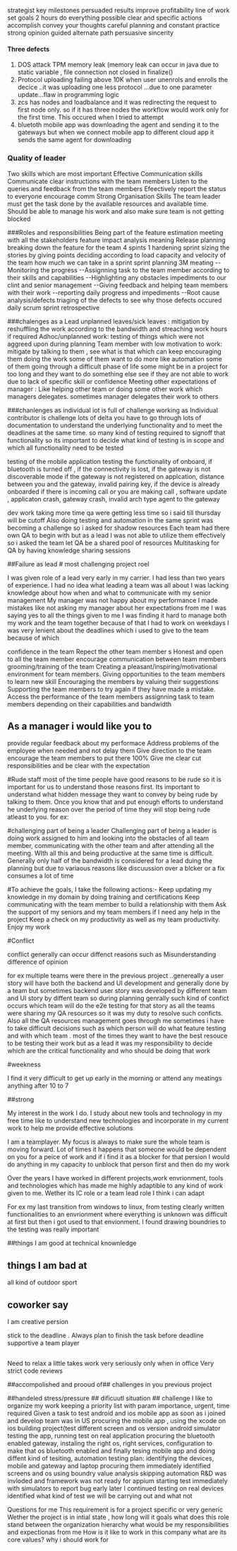 strategist
key milestones
persuaded
results
improve profitability
line of work
set goals 2 hours
do everything possible
clear and specific actions
accomplish
convey your thoughts
careful planning and constant practice
strong opinion
guided
alternate path
persuasive
sincerity


#### Three defects 

1) DOS attack TPM memory leak (memory leak can occur in java due to static variable , file connection not closed in finalize()
2) Protocol uploading failing above 10K when user unenrols and enrolls the decice ..it was uploading one less protocol ...due to one parameter update...flaw in programming logic
3) zcs has nodes and loadbalance and it was redirecting the request to first node only. so if it has three nodes the workflow would work only for the first time. This occured when I tried to attempt 
4) bluetoth mobile app was downloading the agent and sending it to the gateways but when we connect mobile app to different cloud app it sends the same agent for downloading

### Quality of leader
Two skills which are most important
Effective Communication skills 
	Communicate clear instructions with the team members 
	Listen to the queries and feedback from the team members
	Efeectively report the status to everyone
	encourage comm
Strong Organisation Skills 
	The team leader must get the task done by the available resources and available time.
	Should be able to manage his work and also make sure team is not getting blocked




###Roles and responsibilities
Being part of the feature estimation meeting with all the stakeholders
feature impact analysis meaning
Release planning breaking down the feature for the team
4 spints 1 hardening sprint
sizing the stories by giving points
deciding according to load capacity and velocity of the team how much we can take in a sprint
sprint planning
3M meating
--Monitoring the progress
--Assignning task to the team member according to their skills and capabilities
--Highlighting any obstacles impediments to our clint and senior management
--Giving feedback and helping team members with their work
--reporting daily progress and impediments
--Root cause analysis/defects triaging of the defects to see why those defects occured
daily scrum
sprint retrospective


###chalenges as a Lead
unplanned leaves/sick leaves : mitigation by reshuffling the work according to the bandwidth and streaching work hours if required
Adhoc/unplanned work: testing of things which were not aggreed upon during planning
Team member with low motivation to work: mitigate by talking to them , see what is that which can keep encouraging them doing the work
			some of them want to do more like automation
			some of them going through a difficult phase of life
			some might be in a project for too long and they want to do something else
			see if they are not able to work due to lack of specific skill or confidence
Meeting other expectations of manager : Like helping other team or doing some other work which managers delegates. sometimes manager delegates their work to others
			
###chanlenges as individual
iot is full of challenge working as Individual contributor is challenge lots of delta you have to go through lots of documentation to understand the underlying functionality and to meet the deadlines at the same time. so many kind of testing required to signoff that functionality so its important to decide what kind of testing is in scope and which all functionality need to be tested


testing of the mobile application
testing the functionality of onboard, if bluetooth is turned off , if the connectivity is lost, if the gateway is not discoverable mode
if the gateway is not registered on applcation, distance between you and the gateway, invalid pairing key, if the device is already onboarded
if there is incoming call or you are making call , software update , applicaton crash, gateway crash, invalid arch type agent to the gateway

dev work taking more time qa were getting less time so i said till thursday will be cutoff
Also doing testing and automation in the same sprint was becoming a challenge so i asked for shadow resources
Each team had there own QA to  begin with but as a lead I was not able to utilize them effectively so i asked the team let QA be a shared pool of resources
Multitasking for QA by having knowledge sharing sessions


##Failure as lead # most challenging project roel

I was given role of a lead very early in my carrier. I had less than two years of experience. I had no idea what leading a team was all about
I was lacking knowledge about how when and what to communicate with my senior management
My manager was not happy about my performance 
I made mistakes like not asking my manager about her expectations from me
I was saying yes to all the things given to me
I was finding it hard to manage both my work and the team together because of that I had to work on weekdays
I was very lenient about the deadlines which i used to give to the team because of which 


confidence in the team
Repect the other team member s
Honest and open to all the team member
encourage communication between team members
grooming/training of the team
Creating a pleasant/inspiring/motivational environment for team members.
Giving opportunities to the team members to learn new skill
Encouraging the members by valuing their suggestions
Supporting the team members to try again if they have made a mistake.
Access the performance of the team members
assignning task to team members depending on their capabilities and bandwidth


## As a manager i would like you to 
provide regular feedback about my performace
Address problems of the employee when needed and not delay them
Give direction to the team
encourage the team members to put there 100%
Give me clear cut responsibilities and be clear with the expectation


#Rude staff
most of the time people have good reasons to be rude so it is important for us to understand those reasons first. Its important to understand what hidden message they want to convey by being rude by talking to them. Once you know that and put enough efforts to understand he underlying reason over the period of time they 
will stop being rude atleast to you.
for ex: 

#challenging part of being a leader
Challenging part of being a leader is doing work assigned to him and looking into the obstacles of all team member, communicating with the other team and after attending all the meeting. WIth all this and being productive at the same time is difficult. Generally only half of the bandwidth is considered for a lead duing the planning but due to variaous reasons like discuussion over a blcker or a fix consumes a lot of time

#To achieve the goals, I take the following actions:-
Keep updating my knowledge in my domain by doing training and certifications
Keep communicating with the team member to build a relationship with them
Ask the support of my seniors and my team members if I need any help in the project
Keep a check on my productivity as well as my team productivity.
Enjoy my work


#Conflict

conflict generally can occur diffenct reasons such as
	Misunderstanding
	difference of opinion

for ex multiple teams were there in the previous project ..genereally a user story will have both the backend and UI development and generally done by a team but sometimes backend user story was developed by different team and UI story by diffent team so during planning genrally such kind of confict occurs which team will do the e2e testing for that story as all the teams were sharing my QA resources so it was my duty to resolve such conficts. Also all the QA resources management goes through me sometimes i have to take difficult decisions such as which person will do what feature testing and with which team . most of the times they want to have the best resouce to be testing their work but as a lead it was my responsibility to decide which are the critical functionality and who should be doing that work


#weekness

I find it very difficult to get up early in the morning or attend any meatings anything after 10 to 7


##strong

My interest in the work I do. I study about new tools and technology in my free time like to understand new technologies and incorporate in my current work to help me provide effective solutions

I am a teamplayer. My focus is always to make sure the whole team is moving forward. Lot of times it happens that someone would be dependent on you for a peice of work and if i find it as a blocker for that persion I would do anything in my capacity to unblock that person first and then do my work

Over the years I have worked in different projects,work envrionment, tools and technologies which has made me highly adaptible to any kind of work given to me. Wether its IC role or a team lead role I think i can adapt

For ex my last transition from windows to linux, from testing clearly written functionalities to an envrionment where everything is unknown was difficult at first but then i got used to that envionment. I found drawing boundries to the testing was really important 


##things I am good at
technical knownledge



## things I am bad at

all kind of outdoor sport

## coworker say
I am creative persion

stick to the deadline . Always plan to finish the task before deadline
supportive a team player
## 
Need to relax a little takes work very seriously only when in office
Very strict code reviews

##accompolished and prooud of## challenges in you previous project 


##handeled stress/pressure  ## dificuutl situation ## challenge
I like to organize my work
keeping a priority list with param importance, urgent, time required
Given a task to test android and ios mobile app as soon as i joined and develop team was in US
	procuring the mobile app , using the xcode on ios building project(test different screen and os version
	android simulator testing the app, running test on real application
	procuring the bluetooth enabled gateway, instaling the right os, right services, configuration to make that os bluetooth enabled
	and finally tesing mobile app and doing diffent kind of tesiting, automation testing
	plan: identifying the devices, mobile and gateway and laptop procuring them immediately
	      identified screens and os using boundry value analysis
	      skipping automation R&D was invloded and framework was not ready for appium
	      starting test immediately with simulators to report bug early
	       later I continued testing on real devices
	       identified what kind of test we will be carrying out and what not

Questions for me
	This requirement is for a project specific or very generic 
	Wether the project is in intial state , how long will it goals
	what does this role stand between the organization hierarchy
	what would be my responsibilities and expectionas from me
	How is it like to work in this company what are its core values?
	why i should work for 
